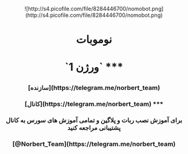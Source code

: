 <p align="center"> ![http://s4.picofile.com/file/8284446700/nomobot.png](http://s4.picofile.com/file/8284446700/nomobot.png)
<h1><p align="center"> نوموبات
<h1><p align="center"> `ورژن 1`
***
<h3><p align="center"> [سازنده](https://telegram.me/norbert_team)
<h3><p align="center"> [کانال](https://telegram.me/norbert_team)
***
<h3><p align="center"> برای آموزش نصب ربات و پلاگین و تمامی آموزش های سورس به کانال پشتیبانی مراجعه کنید
<h3><p align="center"> [@Norbert_Team](https://telegram.me/norbert_team)
